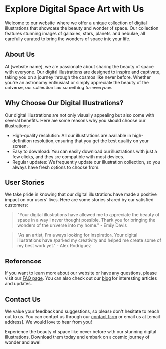 <!--font:Montserrat-->

# Explore Digital Space Art with Us

Welcome to our website, where we offer a unique collection of digital illustrations that showcase the beauty and wonder of space. Our collection features stunning images of galaxies, stars, planets, and nebulae, all carefully curated to bring the wonders of space into your life.

## About Us

At [website name], we are passionate about sharing the beauty of space with everyone. Our digital illustrations are designed to inspire and captivate, taking you on a journey through the cosmos like never before. Whether you're an astronomy enthusiast or simply appreciate the beauty of the universe, our collection has something for everyone.

## Why Choose Our Digital Illustrations?

Our digital illustrations are not only visually appealing but also come with several benefits. Here are some reasons why you should choose our illustrations:

- High-quality resolution: All our illustrations are available in high-definition resolution, ensuring that you get the best quality on your screen.
- Easy to download: You can easily download our illustrations with just a few clicks, and they are compatible with most devices.
- Regular updates: We frequently update our illustration collection, so you always have fresh options to choose from.

## User Stories

We take pride in knowing that our digital illustrations have made a positive impact on our users' lives. Here are some stories shared by our satisfied customers:

> "Your digital illustrations have allowed me to appreciate the beauty of space in a way I never thought possible. Thank you for bringing the wonders of the universe into my home." - Emily Davis

> "As an artist, I'm always looking for inspiration. Your digital illustrations have sparked my creativity and helped me create some of my best work yet." - Alex Rodriguez

## References

If you want to learn more about our website or have any questions, please visit our [FAQ page](#faq). You can also check out our [blog](#blog) for interesting articles and updates.

## Contact Us

We value your feedback and suggestions, so please don't hesitate to reach out to us. You can contact us through our [contact form](#contact-form) or email us at [email address]. We would love to hear from you!

Experience the beauty of space like never before with our stunning digital illustrations. Download them today and embark on a cosmic journey of wonder and awe!

<!--

Write me content for website with wallpaper which alt text is:

"A digital illustration of a spaceship traveling through a colorful nebula."

The name/title of the page should not be 1:1 copy of the alt text but rather a real content of the website which is using this wallpaper.

- Use markdown format 
- Start with heading
- Heading should be short and concise
- The content should look like a real website 
- The website should not be about the wallpaper, wallpaper is just a related background
- Heading should be contain work "wallpaper" or "background"
- Include real sections like references, contact, user stories, etc. use things relevant to the page purpose.
- Feel free to use structure like headings, bullets, numbering, blockquotes, paragraphs, horizontal lines, etc.
- You can use formatting like bold or _italic_
- You can include UTF-8 emojis
- Links should be only #hash anchors (and you can refer to the document itself)
- Do not include images


---


# Explore the Depths of Space with Our Stellar Wallpaper

Welcome to our website, where we offer a unique collection of wallpapers that cater to all your needs. Our latest addition is a stunning digital illustration of a spaceship traveling through a colorful nebula. This wallpaper is perfect for anyone who loves space and wants to add a touch of cosmic beauty to their desktop or mobile device.

## About Our Website

At [website name], we believe that everyone deserves to have beautiful wallpapers that reflect their personality and interests. That's why we offer a wide range of high-quality wallpapers that are carefully curated to suit different tastes. Whether you're looking for nature-inspired backgrounds, abstract art, or motivational quotes, we've got you covered.

## Why Choose Our Wallpapers?

Our wallpapers are not only visually appealing but also come with several benefits. Here are some reasons why you should choose our wallpapers:

- High-quality resolution: All our wallpapers are available in high-definition resolution, ensuring that you get the best quality on your screen.
- Easy to download: You can easily download our wallpapers with just a few clicks, and they are compatible with most devices.
- Regular updates: We frequently update our wallpaper collection, so you always have fresh options to choose from.

## User Stories

We take pride in knowing that our wallpapers have made a positive impact on our users' lives. Here are some stories shared by our satisfied customers:

> "I was feeling demotivated at work, but then I came across one of your motivational quote wallpapers, and it instantly lifted my spirits. Thank you for making my day brighter!" - Jane Doe

> "As an avid traveler, I love having beautiful landscapes as my wallpaper. Your collection has taken me to places I've never been before, and I feel like I'm constantly on an adventure." - John Smith

## References

If you want to learn more about our website or have any questions, please visit our [FAQ page](#faq). You can also check out our [blog](#blog) for interesting articles and updates.

## Contact Us

We value your feedback and suggestions, so please don't hesitate to reach out to us. You can contact us through our [contact form](#contact-form) or email us at [email address]. We would love to hear from you!

Add a touch of cosmic beauty to your device with our stunning spaceship wallpaper. Download it today and explore the depths of space like never before!


---


Heading should not include word "wallpaper". The website should not be about the wallpaper itself, wallpaper is just a related background, rewrite whole content.


---


# Discover the Beauty of Space with Our Cosmic Collection

Welcome to our website, where we offer a unique collection of digital illustrations that showcase the beauty and wonder of space. Among our latest additions is an awe-inspiring image of a spaceship traveling through a colorful nebula. This illustration is perfect for anyone who loves space and wants to add a touch of cosmic beauty to their desktop or mobile device.

## About Our Website

At [website name], we are passionate about sharing the wonders of space with everyone. That's why we offer a wide range of high-quality digital illustrations that are carefully curated to showcase the stunning beauty of the universe. Whether you're looking for images of galaxies, stars, planets, or nebulae, we've got you covered.

## Why Choose Our Digital Illustrations?

Our digital illustrations are not only visually appealing but also come with several benefits. Here are some reasons why you should choose our illustrations:

- High-quality resolution: All our illustrations are available in high-definition resolution, ensuring that you get the best quality on your screen.
- Easy to download: You can easily download our illustrations with just a few clicks, and they are compatible with most devices.
- Regular updates: We frequently update our illustration collection, so you always have fresh options to choose from.

## User Stories

We take pride in knowing that our digital illustrations have made a positive impact on our users' lives. Here are some stories shared by our satisfied customers:

> "I love astronomy, but I'm not able to see the night sky as often as I'd like. Your digital illustrations have allowed me to appreciate the beauty of space from the comfort of my own home." - Sarah Johnson

> "As a science teacher, I'm always looking for ways to inspire my students. Your digital illustrations have helped me bring the wonders of space into my classroom and make learning fun." - David Lee

## References

If you want to learn more about our website or have any questions, please visit our [FAQ page](#faq). You can also check out our [blog](#blog) for interesting articles and updates.

## Contact Us

We value your feedback and suggestions, so please don't hesitate to reach out to us. You can contact us through our [contact form](#contact-form) or email us at [email address]. We would love to hear from you!

Experience the beauty of space like never before with our stunning digital illustrations. Download them today and embark on a cosmic journey of wonder and awe!


---


Heading is too long, rewrite whole content.


---


# Explore the Wonders of Space with Our Cosmic Collection

Welcome to our website, where we offer a unique collection of digital illustrations that showcase the beauty and wonder of space. Our collection includes stunning images of galaxies, stars, planets, and nebulae, all carefully curated to bring the wonders of space into your life.

## About Our Website

At [website name], we are passionate about sharing the beauty of space with everyone. Our digital illustrations are designed to inspire and captivate, taking you on a journey through the cosmos like never before. Whether you're an astronomy enthusiast or simply appreciate the beauty of the universe, our collection has something for everyone.

## Why Choose Our Digital Illustrations?

Our digital illustrations are not only visually appealing but also come with several benefits. Here are some reasons why you should choose our illustrations:

- High-quality resolution: All our illustrations are available in high-definition resolution, ensuring that you get the best quality on your screen.
- Easy to download: You can easily download our illustrations with just a few clicks, and they are compatible with most devices.
- Regular updates: We frequently update our illustration collection, so you always have fresh options to choose from.

## User Stories

We take pride in knowing that our digital illustrations have made a positive impact on our users' lives. Here are some stories shared by our satisfied customers:

> "Your digital illustrations have allowed me to appreciate the beauty of space in a way I never thought possible. Thank you for bringing the wonders of the universe into my home." - Emily Davis

> "As an artist, I'm always looking for inspiration. Your digital illustrations have sparked my creativity and helped me create some of my best work yet." - Alex Rodriguez

## References

If you want to learn more about our website or have any questions, please visit our [FAQ page](#faq). You can also check out our [blog](#blog) for interesting articles and updates.

## Contact Us

We value your feedback and suggestions, so please don't hesitate to reach out to us. You can contact us through our [contact form](#contact-form) or email us at [email address]. We would love to hear from you!

Experience the beauty of space like never before with our stunning digital illustrations. Download them today and embark on a cosmic journey of wonder and awe!


---


Heading is too long, rewrite whole content.


---


# Discover the Beauty of Space with Our Stunning Digital Illustrations

Welcome to our website, where we offer a unique collection of digital illustrations that showcase the beauty and wonder of space. Our collection features stunning images of galaxies, stars, planets, and nebulae, all carefully curated to bring the wonders of space into your life.

## About Us

At [website name], we are passionate about sharing the beauty of space with everyone. Our digital illustrations are designed to inspire and captivate, taking you on a journey through the cosmos like never before. Whether you're an astronomy enthusiast or simply appreciate the beauty of the universe, our collection has something for everyone.

## Why Choose Our Digital Illustrations?

Our digital illustrations are not only visually appealing but also come with several benefits. Here are some reasons why you should choose our illustrations:

- High-quality resolution: All our illustrations are available in high-definition resolution, ensuring that you get the best quality on your screen.
- Easy to download: You can easily download our illustrations with just a few clicks, and they are compatible with most devices.
- Regular updates: We frequently update our illustration collection, so you always have fresh options to choose from.

## User Stories

We take pride in knowing that our digital illustrations have made a positive impact on our users' lives. Here are some stories shared by our satisfied customers:

> "Your digital illustrations have allowed me to appreciate the beauty of space in a way I never thought possible. Thank you for bringing the wonders of the universe into my home." - Emily Davis

> "As an artist, I'm always looking for inspiration. Your digital illustrations have sparked my creativity and helped me create some of my best work yet." - Alex Rodriguez

## References

If you want to learn more about our website or have any questions, please visit our [FAQ page](#faq). You can also check out our [blog](#blog) for interesting articles and updates.

## Contact Us

We value your feedback and suggestions, so please don't hesitate to reach out to us. You can contact us through our [contact form](#contact-form) or email us at [email address]. We would love to hear from you!

Experience the beauty of space like never before with our stunning digital illustrations. Download them today and embark on a cosmic journey of wonder and awe!


---


Write me a Google font which is best fitting for the website.

Pick from the list:
- Lobster
- Exo 2
- Montserrat
- Poppins
- Inter
- Roboto
- Raleway
- Alegreya
- Lato
- IBM Plex Sans
- Futura
- Open Sans
- Barlow Condensed
- Dancing Script
- Playfair Display
- Great Vibes
- Orbitron


Write just the font name nothing else.


---


Montserrat

-->
